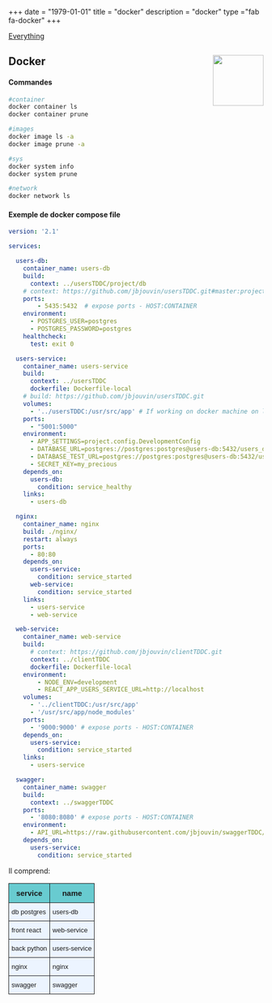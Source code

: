 +++ 
date = "1979-01-01"
title = "docker"
description = "docker"
type ="fab fa-docker"
+++

[Everything](https://github.com/wsargent/docker-cheat-sheet)

<h2 id=Docker>Docker
<img src="https://www.docker.com/sites/default/files/social/docker_facebook_share.png" height="100" width="100" align="right">
</h2>

#### Commandes

```sh
#container
docker container ls
docker container prune

#images
docker image ls -a
docker image prune -a

#sys
docker system info
docker system prune

#network
docker network ls
```


#### Exemple de docker compose file


```yml
version: '2.1'

services:

  users-db:
    container_name: users-db
    build: 
      context: ../usersTDDC/project/db
    # context: https://github.com/jbjouvin/usersTDDC.git#master:project/db
    ports:
        - 5435:5432  # expose ports - HOST:CONTAINER
    environment:
      - POSTGRES_USER=postgres
      - POSTGRES_PASSWORD=postgres
    healthcheck:
      test: exit 0

  users-service:
    container_name: users-service
    build: 
      context: ../usersTDDC
      dockerfile: Dockerfile-local
    # build: https://github.com/jbjouvin/usersTDDC.git
    volumes:
      - '../usersTDDC:/usr/src/app' # If working on docker machine on linux dont do this ! only win or osx
    ports:
      - "5001:5000"
    environment:
      - APP_SETTINGS=project.config.DevelopmentConfig
      - DATABASE_URL=postgres://postgres:postgres@users-db:5432/users_dev
      - DATABASE_TEST_URL=postgres://postgres:postgres@users-db:5432/users_test
      - SECRET_KEY=my_precious
    depends_on:
      users-db:
        condition: service_healthy
    links:
      - users-db

  nginx:
    container_name: nginx
    build: ./nginx/
    restart: always
    ports:
      - 80:80
    depends_on:
      users-service:
        condition: service_started
      web-service:
        condition: service_started
    links:
      - users-service
      - web-service

  web-service:
    container_name: web-service
    build:
      # context: https://github.com/jbjouvin/clientTDDC.git
      context: ../clientTDDC
      dockerfile: Dockerfile-local
    environment:
        - NODE_ENV=development
        - REACT_APP_USERS_SERVICE_URL=http://localhost
    volumes:
      - '../clientTDDC:/usr/src/app'
      - '/usr/src/app/node_modules'
    ports:
      - '9000:9000' # expose ports - HOST:CONTAINER
    depends_on:
      users-service:
        condition: service_started
    links:
      - users-service

  swagger:
    container_name: swagger
    build:
      context: ../swaggerTDDC
    ports:
      - '8080:8080' # expose ports - HOST:CONTAINER
    environment:
      - API_URL=https://raw.githubusercontent.com/jbjouvin/swaggerTDDC/master/swagger.json
    depends_on:
      users-service:
        condition: service_started
```

Il comprend:

<!-- | service     	| name          	|
|-------------	|---------------	|
| db postgres 	| users-db      	|
| front react 	| web-service   	|
| back python 	| users-service 	|
| nginx       	| nginx         	|
| swagger     	| swagger       	| -->

<style type="text/css">
.tg  {border-collapse:collapse;border-spacing:0;}
.tg td{font-family:Arial, sans-serif;font-size:14px;padding:10px 5px;border-style:solid;border-width:1px;overflow:hidden;word-break:normal;}
.tg th{font-family:Arial, sans-serif;font-size:14px;font-weight:normal;padding:10px 5px;border-style:solid;border-width:1px;overflow:hidden;word-break:normal;}
.tg .tg-jruv{font-size:13px;background-color:#ecf4ff;vertical-align:top}
.tg .tg-b3rt{font-weight:bold;font-size:15px;background-color:#68cbd0;vertical-align:top}
</style>
<table class="tg">
  <tr>
    <th class="tg-b3rt">service</th>
    <th class="tg-b3rt">name</th>
  </tr>
  <tr>
    <td class="tg-jruv">db postgres</td>
    <td class="tg-jruv">users-db</td>
  </tr>
  <tr>
    <td class="tg-jruv">front react</td>
    <td class="tg-jruv">web-service</td>
  </tr>
  <tr>
    <td class="tg-jruv">back python</td>
    <td class="tg-jruv">users-service</td>
  </tr>
  <tr>
    <td class="tg-jruv">nginx</td>
    <td class="tg-jruv">nginx</td>
  </tr>
  <tr>
    <td class="tg-jruv">swagger</td>
    <td class="tg-jruv">swagger</td>
  </tr>
</table>

